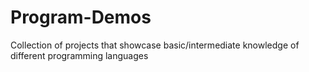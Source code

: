 # Program-Demos
Collection of projects that showcase basic/intermediate knowledge of different programming languages
